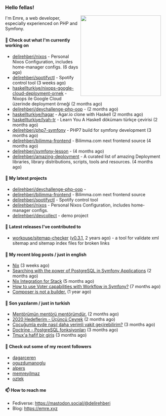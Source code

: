 <h3>Hello fellas!</h3>
 

<img align="right" src="https://media.giphy.com/media/ZE6HYckyroMWwSp11C/giphy-downsized.gif" width="260">

I'm Emre, a web developer, especially experienced on PHP and Symfony.

#### 👷 Check out what I'm currently working on

- [delirehberi/nixos](https://github.com/delirehberi/nixos) - Personal Nixos Configuration, includes home-manager configs. (6 days ago)
- [delirehberi/spotifyctl](https://github.com/delirehberi/spotifyctl) - Spotify control tool (3 weeks ago)
- [haskellturkiye/nixops-google-cloud-deployment-ornek](https://github.com/haskellturkiye/nixops-google-cloud-deployment-ornek) - Nixops ile Google Cloud üzerinde deployment örneği (2 months ago)
- [delirehberi/devchallenge-php-oop](https://github.com/delirehberi/devchallenge-php-oop) -  (2 months ago)
- [haskellturkiye/hagar](https://github.com/haskellturkiye/hagar) - Agar.io clone with Haskell (2 months ago)
- [haskellturkiye/lyah-tr](https://github.com/haskellturkiye/lyah-tr) - Learn You A Haskell dökümanı türkçe çevirisi (2 months ago)
- [delirehberi/php7-symfony](https://github.com/delirehberi/php7-symfony) - PHP7 build for symfony development (3 months ago)
- [delirehberi/bilimma-frontend](https://github.com/delirehberi/bilimma-frontend) - Bilimma.com next frontend source (4 months ago)
- [delirehberi/symfony-lesson](https://github.com/delirehberi/symfony-lesson) -  (4 months ago)
- [delirehberi/amazing-deployment](https://github.com/delirehberi/amazing-deployment) - A curated list of amazing Deployment libraries, library distributions, scripts, tools and resources. (4 months ago)

#### 🌱 My latest projects

- [delirehberi/devchallenge-php-oop](https://github.com/delirehberi/devchallenge-php-oop) - 
- [delirehberi/bilimma-frontend](https://github.com/delirehberi/bilimma-frontend) - Bilimma.com next frontend source
- [delirehberi/spotifyctl](https://github.com/delirehberi/spotifyctl) - Spotify control tool
- [delirehberi/nixos](https://github.com/delirehberi/nixos) - Personal Nixos Configuration, includes home-manager configs.
- [delirehberi/devcollect](https://github.com/delirehberi/devcollect) - demo project

#### 🔭 Latest releases I've contributed to

- [workouse/sitemap-checker](https://github.com/workouse/sitemap-checker) ([v0.3.1](https://github.com/workouse/sitemap-checker/releases/tag/v0.3.1), 2 years ago) - a tool for validate xml sitemap and sitemap index files for broken links

#### 📜 My recent blog posts / just in english

- [Nix](https://emre.xyz/nix) (3 weeks ago)
- [Searching with the power of PostgreSQL in Symfony Applications](https://emre.xyz/searching-with-the-power-of-postgresql-in-symfony-applications) (2 months ago)
- [Nix Integration for Stack](https://emre.xyz/nix-integration-for-stack) (5 months ago)
- [How to use Voter capabilities with Workflow in Symfony?](https://emre.xyz/how-to-use-voter-capabilities-with-workflow-in-symfony) (7 months ago)
- [Composer is not a builder.](https://emre.xyz/composer-is-not-a-builder) (1 year ago)

#### 📜 Son yazılarım / just in turkish

- [Mentörümün mentörü mentörümdür.](https://emre.xyz/mentorumun-mentoru-mentorumdur) (2 months ago)
- [2020 Hedeflerim - Üçüncü Çeyrek](https://emre.xyz/2020-hedeflerim-ucuncu-ceyrek) (2 months ago)
- [Çocuğumla evde nasıl daha verimli vakit geçirebilirim?](https://emre.xyz/cocugumla-evde-nasil-daha-verimli-vakit-gecirebilirim) (3 months ago)
- [Doctrine - PostgreSQL fonksiyonları](https://emre.xyz/doctrine-postgresql-fonksiyonlari) (3 months ago)
- [Tmux&#39;a hafif bir giriş](https://emre.xyz/tmuxa-hafif-bir-giris) (3 months ago)

#### 👯 Check out some of my recent followers

- [dagarceren](https://github.com/dagarceren)
- [oguzdumanoglu](https://github.com/oguzdumanoglu)
- [alpers](https://github.com/alpers)
- [memreyilmaz](https://github.com/memreyilmaz)
- [oztek](https://github.com/oztek)

#### 📫 How to reach me

- Fediverse: https://mastodon.social/@delirehberi
- Blog: https://emre.xyz

